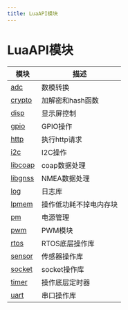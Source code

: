 ```yaml
---
title: LuaAPI模块
---
```


# LuaAPI模块

模块 | 描述
---|----
[adc](luat_lib_adc.md) | 数模转换
[crypto](luat_lib_crypto.md) | 加解密和hash函数
[disp](luat_lib_disp.md) | 显示屏控制
[gpio](luat_lib_gpio.md) | GPIO操作
[http](luat_lib_http.md) | 执行http请求
[i2c](luat_lib_i2c.md) | I2C操作
[libcoap](luat_lib_libcoap.md) | coap数据处理
[libgnss](luat_lib_libgnss.md) | NMEA数据处理
[log](luat_lib_log.md) | 日志库
[lpmem](luat_lib_lpmem.md) | 操作低功耗不掉电内存块
[pm](luat_lib_pm.md) | 电源管理
[pwm](luat_lib_pwm.md) | PWM模块
[rtos](luat_lib_rtos.md) | RTOS底层操作库
[sensor](luat_lib_sensor.md) | 传感器操作库
[socket](luat_lib_socket.md) | socket操作库
[timer](luat_lib_timer.md) | 操作底层定时器
[uart](luat_lib_uart.md) | 串口操作库
 